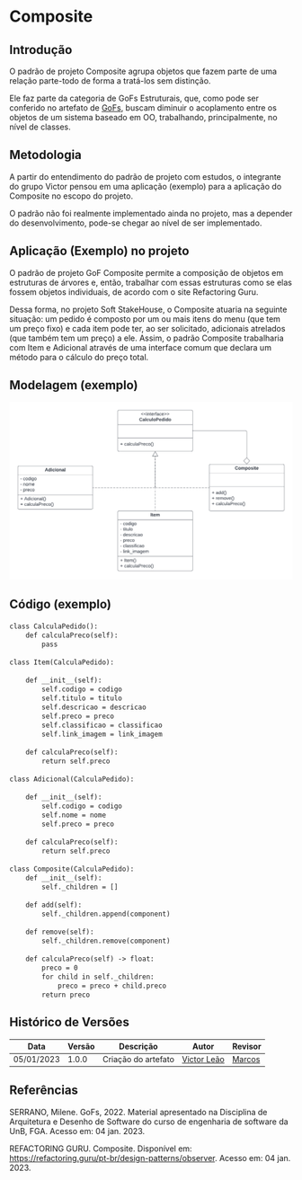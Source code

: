 # Composite

## Introdução

O padrão de projeto Composite agrupa objetos que fazem parte de uma relação parte-todo de forma a tratá-los sem distinção.

Ele faz parte da categoria de GoFs Estruturais, que, como pode ser conferido no artefato de [GoFs](https://unbarqdsw2022-2.github.io/2022.2_G5_SoftSteakHouse/#/padroes-projeto/iniciativas_extras/gofs), buscam diminuir o acoplamento entre os objetos de um sistema baseado em OO, trabalhando, principalmente, no nível de classes.

## Metodologia

A partir do entendimento do padrão de projeto com estudos, o integrante do grupo Victor pensou em uma aplicação (exemplo) para a aplicação do Composite no escopo do projeto.

O padrão não foi realmente implementado ainda no projeto, mas a depender do desenvolvimento, pode-se chegar ao nível de ser implementado.

## Aplicação (Exemplo) no projeto

O padrão de projeto GoF Composite permite a composição de objetos em estruturas de árvores e, então, trabalhar com essas estruturas como se elas fossem objetos individuais, de acordo com o site Refactoring Guru.

Dessa forma, no projeto Soft StakeHouse, o Composite atuaria na seguinte situação: um pedido é composto por um ou mais itens do menu (que tem um preço fixo) e cada item pode ter, ao ser solicitado, adicionais atrelados (que também tem um preço) a ele. Assim, o padrão Composite trabalharia com Item e Adicional através de uma interface comum que declara um método para o cálculo do preço total.

## Modelagem (exemplo)

![Composite UML](composite-uml.png)

## Código (exemplo)

```
class CalculaPedido():
    def calculaPreco(self):
        pass

class Item(CalculaPedido):

    def __init__(self):
        self.codigo = codigo
        self.titulo = titulo
        self.descricao = descricao
        self.preco = preco
        self.classificao = classificao
        self.link_imagem = link_imagem

    def calculaPreco(self):
        return self.preco

class Adicional(CalculaPedido):

    def __init__(self):
        self.codigo = codigo
        self.nome = nome
        self.preco = preco

    def calculaPreco(self):
        return self.preco

class Composite(CalculaPedido):
    def __init__(self):
        self._children = []

    def add(self):
        self._children.append(component)

    def remove(self):
        self._children.remove(component)

    def calculaPreco(self) -> float:
        preco = 0
        for child in self._children:
            preco = preco + child.preco
        return preco

```

## Histórico de Versões

|    Data    | Versão |            Descrição           |       Autor     |    Revisor    |
|  --------  |  ----  |            ----------          | --------------- |    -------    |
| 05/01/2023 |  1.0.0 |  Criação do artefato | [Victor Leão](https://github.com/victorleaoo) | [Marcos](https://github.com/Marofelipe) |

## Referências
SERRANO, Milene. GoFs, 2022. Material apresentado na Disciplina de Arquitetura e Desenho de Software do curso de engenharia de software da UnB, FGA. Acesso em: 04 jan. 2023.

REFACTORING GURU. Composite. Disponível em: https://refactoring.guru/pt-br/design-patterns/observer. Acesso em: 04 jan. 2023.
